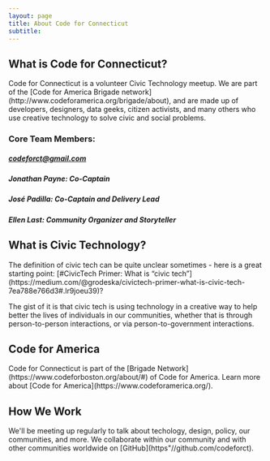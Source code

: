 ```yaml
---
layout: page
title: About Code for Connecticut
subtitle: 
---
```


<h2>What is Code for Connecticut?</h2>
Code for Connecticut is a volunteer Civic Technology meetup. We are part of the [Code for America Brigade network](http://www.codeforamerica.org/brigade/about), and are made up of developers, designers, data geeks, citizen activists, and many others who use creative technology to solve civic and social problems.

<h3>Core Team Members:</h3>
<h5><a href="mailto:codeforct@gmail.com">codeforct@gmail.com</a></h5>
<h5>Jonathan Payne: Co-Captain</h5>
<h5>José Padilla: Co-Captain and Delivery Lead</h5>
<h5>Ellen Last: Community Organizer and Storyteller</h5>


<h2>What is Civic Technology?</h2>
The definition of civic tech can be quite unclear sometimes - here is a great starting point: [#CivicTech Primer: What is “civic tech”](https://medium.com/@grodeska/civictech-primer-what-is-civic-tech-7ea788e766d3#.lr9joeu39)?

The gist of it is that civic tech is using technology in a creative way to help better the lives of individuals in our communities, whether that is through person-to-person interactions, or via person-to-government interactions.

<h2>Code for America</h2>
Code for Connecticut is part of the [Brigade Network](https://www.codeforboston.org/about/#) of Code for America. Learn more about [Code for America](https://www.codeforamerica.org/).

<h2>How We Work</h2>
We'll be meeting up regularly to talk about techology, design, policy, our communities, and more. We collaborate within our community and with other communities worldwide on [GitHub](https"//github.com/codeforct).